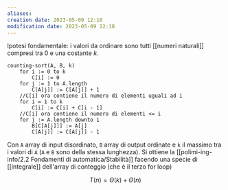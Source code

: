 ```yaml
---
aliases: 
creation date: 2023-05-09 12:18
modification date: 2023-05-09 12:18
---
```


Ipotesi fondamentale: i valori da ordinare sono tutti [[numeri naturali]] compresi tra 0 e una costante $k$.

```clike
counting-sort(A, B, k)
	for i := 0 to k
		C[i] := 0
	for j := 1 to A.length
		C[A[j]] := C[A[j]] + 1
	//C[i] ora contiene il numero di elementi uguali ad i
	for i = 1 to k
		C[i] := C[i] + C[i - 1]
	//C[i] ora contiene il numero di elementi <= i
	for j := A.length downto 1
		B[C[A[j]]] := A[j]
		C[A[j]] := C[A[j]] - 1

```
Con `A` array di input disordinato, `B` array di output ordinate e `k` il massimo tra i valori di `A`
(`A` e `B` sono della stessa lunghezza). Si ottiene la [[polimi-ing-info/2.2 Fondamenti di automatica/Stabilità]] facendo una specie di [[integrale]] dell'array di conteggio (che è il terzo for loop)

$$ T(n) = \Theta(k) + \Theta(n) $$
